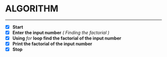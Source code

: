 # ALGORITHM
---

- [x] **Start**
- [x] **Enter the input number** *( Finding the factorial )*
- [x] **Using** *for* **loop find the factorial of the input number**
- [x] **Print the factorial of the input number**
- [x] **Stop**
